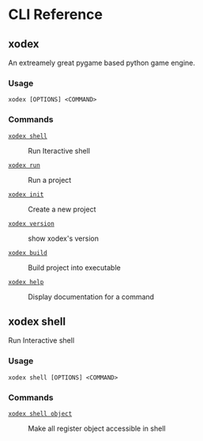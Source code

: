 # CLI Reference

## xodex

An extreamely great pygame based python game engine.

<h3 >Usage</h3>

```
xodex [OPTIONS] <COMMAND>
```

<h3>Commands</h3>

<dl>
<dt><a href="#xodex-shell"><code>xodex shell</code></a></dt><dd><p>Run Iteractive shell</p></dd>
<dt><a href="#xodex-run"><code>xodex run</code></a></dt><dd><p>Run a project </p></dd>
<dt><a href="#xodex-init"><code>xodex init</code></a></dt><dd><p>Create a new project</p></dd>
<dt><a href="#xodex-version"><code>xodex version</code></a></dt><dd><p>show xodex's version</p></dd>
<dt><a href="#xodex-build"><code>xodex build</code></a></dt><dd><p>Build project into executable</p></dd>
<dt><a href="#xodex-help"><code>xodex help</code></a></dt><dd><p>Display documentation for a command</p></dd>
</dl>

## xodex shell

Run Interactive shell

<h3 >Usage</h3>

```
xodex shell [OPTIONS] <COMMAND>
```

<h3 >Commands</h3>

<dl>
    <dt>
        <a href="#xodex-shell-object">
            <code>xodex shell object</code>
        </a>
    </dt>
    <dd><p>Make all register object accessible in shell</p></dd>
</dl>
